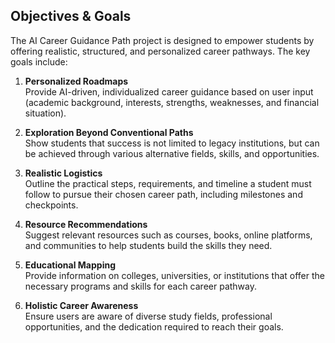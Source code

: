 ## Objectives & Goals

The AI Career Guidance Path project is designed to empower students by offering realistic, structured, and personalized career pathways. The key goals include:

1. **Personalized Roadmaps**  
   Provide AI-driven, individualized career guidance based on user input (academic background, interests, strengths, weaknesses, and financial situation).

2. **Exploration Beyond Conventional Paths**  
   Show students that success is not limited to legacy institutions, but can be achieved through various alternative fields, skills, and opportunities.

3. **Realistic Logistics**  
   Outline the practical steps, requirements, and timeline a student must follow to pursue their chosen career path, including milestones and checkpoints.

4. **Resource Recommendations**  
   Suggest relevant resources such as courses, books, online platforms, and communities to help students build the skills they need.

5. **Educational Mapping**  
   Provide information on colleges, universities, or institutions that offer the necessary programs and skills for each career pathway.

6. **Holistic Career Awareness**  
   Ensure users are aware of diverse study fields, professional opportunities, and the dedication required to reach their goals.

